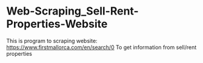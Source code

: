 # Web-Scraping_Sell-Rent-Properties-Website
This is program to scraping website: https://www.firstmallorca.com/en/search/0
To get information from sell/rent properties
